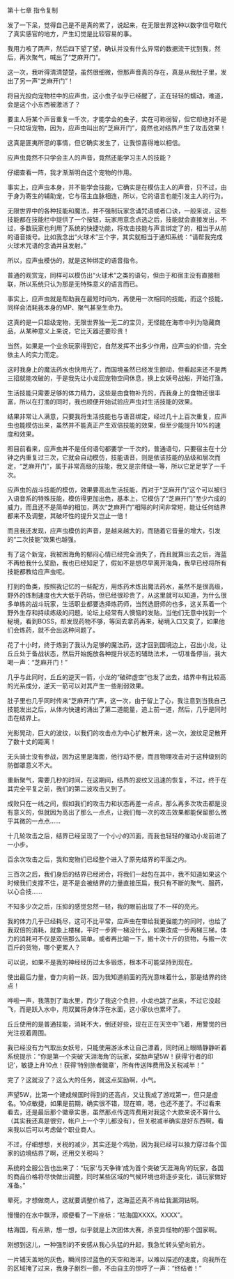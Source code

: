 第十七章 指令复制


发了一下呆，觉得自己是不是真的累了，说起来，在无限世界这种以数字信号取代了真实感官的地方，产生幻觉是比较容易的事。

我用力咳了两声，然后四下望了望，确认并没有什么异常的数据流干扰到我，然后，再次聚气，喊出了“芝麻开门”。

这一次，我听得清清楚楚，虽然很细微，但那声音真的存在，真是从我肚子里，发出了另一声“芝麻开门”！

将目光投向宠物栏中的应声虫，这小虫子似乎已经醒了，正在轻轻的蠕动，难道，会是这个小东西被激活了？

要主人将某个声音重复一千次，才能学会的虫子，实在可称弱智，但它却绝对不是一只垃圾宠物，因为，应声虫叫出的“芝麻开门”，竟然也对结界产生了攻击效果！

这真是匪夷所思的事情，但它确实发生了，让我惊喜得难以相信。

应声虫竟然不只学会主人的声音，竟然还能学习主人的技能？

仔细查看一阵，我才渐渐明白这个宠物的作用。

事实上，应声虫本身，并不能学会技能，它确实是在模仿主人的声音，只不过，由于身为寄生的辅助宠，它与宿主血脉相连，所以，它的语言也能引发主人的行为。

无限世界中的各种技能和魔法，并不强制玩家念诵咒语或者口诀，一般来说，这些技能都在技能栏中提供了一个按钮，玩家用意念点选之后，技能就会直接发出，不过，多数玩家也利用了系统的快捷功能，将攻击技能与声言绑定了的，相当于从前的语音拨号。比如我念出“火球术”三个字，其实就相当于通知系统：“请帮我完成火球术咒语的念诵并且发射。”

所以，应声虫模仿的，就是这种绑定的语音指令。

普通的观赏宠，同样可以模仿出“火球术”之类的语句，但由于和宿主没有直接相联，所以系统只认为那是无特殊意义的语言而已。

事实上，应声虫就是帮助我在最短时间内，再使用一次相同的技能，而这个技能，同样会消耗我本身的MP、聚气甚至生命力。

这真的是一只超级宠物，无限世界独一无二的宝贝，无怪能在海市中列为隐藏商品，从某种意义上来说，它比天器还要珍贵！

当然，如果是一个业余玩家得到它，自然发挥不出多少作用，应声虫的价值，完全依主人的实力而定。

这时我身上的魔法药水也快用光了，而国境虽然已经发生颤动，但看起来还不是两三招就能攻破的，于是我先让小龙回宠物空间休息，换上女妖号战船，开始打渔。

生活技能只需要足够的体力精力，这些是由食物补充的，而我身上的食物还很丰富，所以在打渔的同时，我也顺便开始试验应声虫对生活技能的效果。

结果非常让人满意，只要我将生活技能也与语音绑定，经过几十上百次重复，应声虫也能模仿出来，虽然并不能真正产生双倍技能的效果，但至少能提升10%的速度和效果。

照目前看来，应声虫并不是任何语句都要学一千次的，普通语句，只要宿主在十分钟之内重复过三次，它就会自动模仿，技能语音，则是依该技能的品级和层次而定，“芝麻开门”，属于非常高级的技能，我又是宗师级一等，所以它足足学了一千次。

应声虫的战斗技能的模仿，效果要高出生活技能，而对于“芝麻开门”这个可以被归入语音系的特殊技能，模仿得更加出色，基本上，它模仿了“芝麻开门”至少六成的威力，而且还不是简单的相加，两次“芝麻开门”相隔的时间非常短，能让任何结界都来不及调整，其破坏性的提升又岂止一倍！

而且我还发现，应声虫模仿的声音，是越来越大的，而随着它音量的增大，引发的“二次技能”效果也越强。

有了这个新宠，我被困海角的郁闷心情已经完全消失了，而且就算出去之后，海蓝不再给我什么奖励，我也已经知足了，假如不是想尽早离开海角，我早已经将所有技能都教给应声虫呢。

打到的鱼类，按照我记忆的一些配方，用炼药术炼出魔法药水，虽然不是很高级，野外的炼制速度也大大低于药坊，但已经很珍贵了，从这里就可以知道，为什么很多单练的战斗玩家，生活职业都要选择炼药师，当然选厨师的也多，这关系着一个野外生存和持续练级的问题。论坛上经常有人懊恼的发贴，当他们无意中找到一个秘境，看到BOSS，却发现药物不够，等回去拿药再来，秘境入口又变了，如果他们会炼药，就不会出这种问题了。

花了十小时，终于炼到了我认为足够的魔法药，这才回到国境边上，召出小龙，让丘丘处于备战状态，然后开始施放各种提升状态的辅助法术，一切准备停当，我大喝一声：“芝麻开门！”

几乎与此同时，丘丘的逆天一箭，小龙的“破碎虚空”也发了出去，结界中有比较高的光系成分，逆天一箭可以对其产生一些削弱效果。

肚子里也几乎同时传来“芝麻开门”声，这一次，由于留上了心，我注意到当我自己技能发出之后，从体内快速的涌出了第二道能量，追上前一道，然后，几乎是同时击在结界上。

光影晃动，巨大的波纹，以我们的攻击点为中心扩散开来，这一次，波纹足足散开了数十丈的距离！

无头骑士没有参战，因为这里是海面，他行动不便，而且物理攻击对于这种级别的防御罩意义不大。

重新聚气，需要几秒的时间，在这期间，结界的波纹又迅速的恢复，不过，终于在其完全平复之前，我们的第二波攻击又到了。

成败只在一线之间，假如我们的攻击力和状态再差一点点，那么再多次攻击都是没有意义的，但就因为高出了那么一点点，让我们每一次的攻击效果都能保留那么微乎其微的一点点……

十几轮攻击之后，结界已经呈现了一个小小的凹面，而我也轻轻的催动小龙前进了一小步。

百余次攻击之后，我和宠物们已经整个进入了原先结界的平面之内。

三百次之后，我们身后的结界已经闭合，将我们一起包在其中，我不知道如果这个时候我们支撑不住，是不是会被结界的力量直接压扁，我只有不断的聚气、服药，以心合技……

不知多少次之后，压抑的感觉忽然一轻，我的眼前出现了不一样的亮光。

我的体力几乎已经耗尽，这可不比平常，应声虫在带给我更强能力的同时，也给了我双倍的消耗，就象上楼梯，平时一步跨一梯没什么，如果改成一步两梯三梯，体力的消耗可不仅是双倍那么简单。或者再比喻一下，搬十次十斤的货物，与搬一次百斤的货物，哪个更累人？

可以说，如果不是我的神经经历过太多锻炼，根本不可能坚持到现在。

使出最后力量，奋力向前一跃，因为我知道前面的亮光意味着什么，那是结界的终点！

哗啦一声，我落到了海水里，而少了我这个负担，小龙也跳了出来，不过它没起飞，而是跃入水中，用双翼将身体浮在水面，这小家伙也累坏了。

丘丘使用的是普通技能，消耗不大，倒还好些，现在正在天空中飞着，用警觉的目光注视着周围。

我已经没有力气取出女妖号，只能使用游泳术让自己漂着，同时闭上眼睛静静听着系统提示：“你是第一个突破‘天涯海角’的玩家，奖励声望5W！获得‘行者的印记’，敏捷上升10点！获得‘特别旅者徽章’，所有传送阵费用及关税减半！”

完了？这就没了？这么大的任务，就这点奖励啊，小气。

声望5W，比第一个建成候国时得到的还高点，又让我成了游戏第一，但只是虚名。10点敏捷，如果是前期，确实很不错，现在嘛，嗯，也还不差了。不过看来看去，还是最后那个徽章实惠，虽然那点传送阵费用对我这个大款来说不算什么（其实我还真是很穷，帐户上一个字儿都没有），但关税减半确实是好东西啊，看来我以后可以考虑做个职业商人。

不过，仔细想想，关税的减少，其实还是个鸡肋，因为我已经可以独力穿过各个国家的边境结界了啊，还用交关税吗？

系统的全服公告也出来了：“玩家‘与天争锋’成为首个突破‘天涯海角’的玩家，各国的商品价格将尽快做出调整，同时某些区域的气候环境也将逐步变化，请玩家做好准备。”

晕死，才想做商人，这就要调整价格了，这海蓝还真不肯给我漏洞钻啊。

慢慢的在水中飘浮，顺便看了一下座标：“枯海国XXXX。XXXX”。

枯海国，有点熟，想一想，似乎就是上次团体大赛，杀变异怪物的那个国家啊。

刚想到这儿，一种强烈的不安感从我心头猛的升起，我急忙转头望向前方。

一片铺天盖地的灰色，瞬间掠过蓝色的天空和海洋，以难以描述的速度，向我所在的区域掩了过来，我身子剧烈一颤，不由自主的惊呼了一声：“终结者！”





